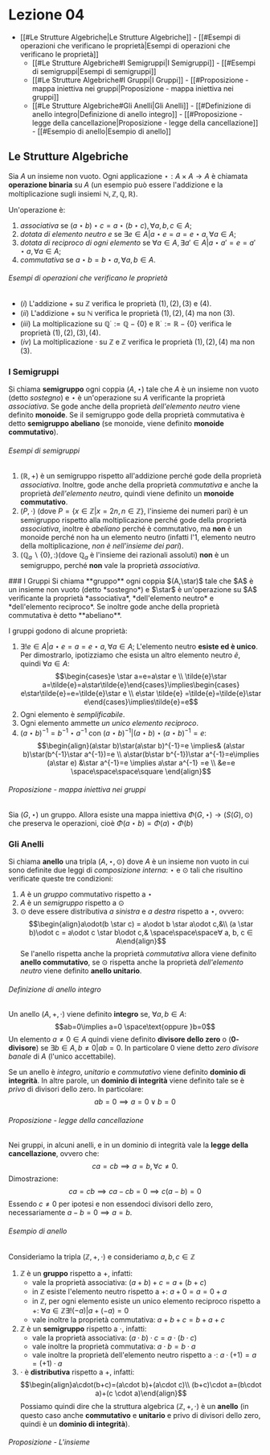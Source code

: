 # Lezione 04
- [[#Le Strutture Algebriche|Le Strutture Algebriche]]
				- [[#Esempi di operazioni che verificano le proprietà|Esempi di operazioni che verificano le proprietà]]
	- [[#Le Strutture Algebriche#I Semigruppi|I Semigruppi]]
				- [[#Esempi di semigruppi|Esempi di semigruppi]]
	- [[#Le Strutture Algebriche#I Gruppi|I Gruppi]]
				- [[#Proposizione - mappa iniettiva nei gruppi|Proposizione - mappa iniettiva nei gruppi]]
	- [[#Le Strutture Algebriche#Gli Anelli|Gli Anelli]]
				- [[#Definizione di anello integro|Definizione di anello integro]]
				- [[#Proposizione - legge della cancellazione|Proposizione - legge della cancellazione]]
				- [[#Esempio di anello|Esempio di anello]]
## Le Strutture Algebriche
Sia $A$ un insieme non vuoto. Ogni applicazione $\star:A\times A\rightarrow A$ è chiamata **operazione binaria** su $A$ (un esempio può essere l'addizione e la moltiplicazione sugli insiemi $\mathbb{N},\mathbb{Z},\mathbb{Q},\mathbb{R}$).

Un'operazione è:
1) *associativa* se $(a\star b)\star c=a\star(b\star c),\forall a,b,c\in A;$
2) *dotata di elemento neutro* $e$ se $\exists e \in A|a\star e=a=e\star a, \forall a\in A;$
3) *dotata di reciproco di ogni elemento* se $\forall a\in A, \exists a'\in A | a\star a'=e=a'\star a, \forall a\in A;$
4) *commutativa* se $a\star b=b\star a, \forall a,b\in A.$
###### Esempi di operazioni che verificano le proprietà
- $(i)$ L'addizione $+$ su $\mathbb{Z}$ verifica le proprietà $(1),(2),(3)$ e $(4)$.
- $(ii)$ L'addizione $+$ su $\mathbb{N}$ verifica le proprietà $(1),(2),(4)$ ma non $(3)$.
- $(iii)$ La moltiplicazione su $\mathbb{Q^{\cdot}:=\mathbb{Q}}-\{0 \}$ e $\mathbb{R}^\cdot:=\mathbb{R}-\{ 0\}$ verifica le proprietà $(1),(2),(3),(4).$
- $(iv)$ La moltiplicazione $\cdot$ su $\mathbb{Z}$ e $\mathbb{Z}$ verifica le proprietà $(1),(2),(4)$ ma non $(3).$
### I Semigruppi
Si chiama **semigruppo** ogni coppia $(A,\star)$ tale che $A$ è un insieme non vuoto (detto *sostegno*) e $\star$ è un'operazione su $A$ verificante la proprietà *associativa*. Se gode anche della proprietà *dell'elemento neutro* viene definito **monoide**. Se il semigruppo gode della proprietà commutativa è detto **semigruppo abeliano** (se monoide, viene definito **monoide commutativo**).
###### Esempi di semigruppi
1) $(\mathbb{R},+)$ è un semigruppo rispetto all'addizione perché gode della proprietà *associativa*. Inoltre, gode anche della proprietà *commutativa* e anche la proprietà *dell'elemento neutro*, quindi viene definito un **monoide commutativo**.
2) $(P,\cdot)$ (dove $P=\{x\in\mathbb{Z}|x=2n,n\in\mathbb{Z}\}$, l'insieme dei numeri pari) è un semigruppo rispetto alla moltiplicazione perché gode della proprietà *associativa*, inoltre è *abeliano* perché è commutativo, ma **non** è un monoide perché non ha un elemento neutro (infatti l'$1$, elemento neutro della moltiplicazione, *non è nell'insieme dei pari*).
3) $(\mathbb{Q}_a\backslash\{0 \},:)$(dove $\mathbb{Q}_a$ è l'insieme dei razionali assoluti) **non** è un semigruppo, perché **non** vale la proprietà *associativa*.
<div class="page-break"></div>
<div class="page-break"></div>
### I Gruppi
Si chiama **gruppo** ogni coppia $(A,\star)$ tale che $A$ è un insieme non vuoto (detto *sostegno*) e $\star$ è un'operazione su $A$ verificante la proprietà *associativa*,  *dell'elemento neutro* e *dell'elemento reciproco*. Se inoltre gode anche della proprietà commutativa è detto **abeliano**.

I gruppi godono di alcune proprietà:
1) $\exists! e \in A|a\star e=a=e\star a, \forall a\in A;$ L'elemento neutro **esiste ed è unico**. Per dimostrarlo, ipotizziamo che esista un altro elemento neutro $\tilde{e}$, quindi $\forall a \in A$: $$\begin{cases}e \star a=e=a\star e \\ \tilde{e}\star a=\tilde{e}=a\star\tilde{e}\end{cases}\implies\begin{cases} e\star\tilde{e}=e=\tilde{e}\star e \\ e\star \tilde{e} =\tilde{e}=\tilde{e}\star e\end{cases}\implies\tilde{e}=e$$
2) Ogni elemento è *semplificabile*.
3) Ogni elemento ammette *un unico elemento reciproco*.
4) $(a\star b)^{-1}=b^{-1}\star a^{-1}$ con $(a\star b)^{-1}|(a\star b)\star(a\star b)^{-1}=e$:$$\begin{align}(a\star b)\star(a\star b)^{-1}=e \implies& (a\star b)\star(b^{-1}\star a^{-1})=e \\ a\star(b\star b^{-1})\star a^{-1}=e\implies (a\star e) &\star a^{-1}=e \implies a\star a^{-1} =e \\ &e=e \space\space\space\square \end{align}$$
###### Proposizione - mappa iniettiva nei gruppi
Sia $(G,\star)$ un gruppo. Allora esiste una mappa iniettiva $\Phi(G,\star)\longrightarrow(S(G),\odot)$ che preserva le operazioni, cioè $\Phi (a\star b)=\Phi(a)\star\Phi(b)$
### Gli Anelli
Si chiama **anello** una tripla $(A,\star,\odot)$  dove $A$ è un insieme non vuoto in cui sono definite due leggi di *composizione interna*: $\star$ e $\odot$ tali che risultino verificate queste tre condizioni:
1) $A$ è un *gruppo* commutativo rispetto a $\star$
2) $A$ è un *semigruppo* rispetto a $\odot$
3) $\odot$ deve essere distributiva *a sinistra* e *a destra* rispetto a $\star$, ovvero: $$\begin{align}a\odot(b \star c) = a\odot b \star a\odot c,&\\ (a \star b)\odot c = a\odot c \star b\odot c,& \space\space\space∀ a, b, c ∈ A\end{align}$$
Se l'anello rispetta anche la proprietà *commutativa* allora viene definito **anello commutativo**, se $\odot$ rispetta anche la proprietà *dell'elemento neutro* viene definito **anello unitario**.
###### Definizione di anello integro
Un anello $(A,+,\cdot)$ viene definito **integro** se, $\forall a,b\in A$: $$ab=0\implies a=0 \space\text{oppure }b=0$$Un elemento $a\ne0\in A$ quindi viene definito **divisore dello zero** o (**$0$-divisore**) se $\exists b\in A,b\ne 0|ab=0$. In particolare $0$ viene detto *zero divisore banale* di $A$ (l'unico accettabile). 

Se un anello è *integro*, *unitario* e *commutativo* viene definito **dominio di integrità**. In altre parole, un **dominio di integrità** viene definito tale se è *privo* di divisori dello zero. In particolare:$$ab=0\implies a=0\lor b=0$$
###### Proposizione - legge della cancellazione
Nei gruppi, in alcuni anelli, e in un dominio di integrità vale la **legge della cancellazione**, ovvero che:$$ca=cb\implies a=b, \forall c\ne0.$$
Dimostrazione:
	$$ca=cb\implies ca-cb=0\implies c(a-b)=0$$Essendo $c\ne0$ per ipotesi e non essendoci divisori dello zero, necessariamente $a-b=0\implies a=b.$
###### Esempio di anello
Consideriamo la tripla $(\mathbb{Z},+,\cdot)$ e consideriamo $a,b,c\in \mathbb{Z}$
1) $\mathbb{Z}$ è un **gruppo** rispetto a $+$, infatti:
	-  vale la proprietà associativa: $(a+b)+c=a+(b+c)$
	- in $\mathbb{Z}$ esiste l'elemento neutro rispetto a $+:$ $a+0=a=0+a$
	- in $\mathbb{Z}$, per ogni elemento esiste un unico elemento reciproco rispetto a $+$: $\forall a\in\mathbb{Z}\exists!(-a)|a+(-a)=0$
	- vale inoltre la proprietà commutativa: $a+b+c=b+a+c$
2) $\mathbb{Z}$ è un **semigruppo** rispetto a $\cdot$, infatti:
	-  vale la proprietà associativa: $(a\cdot b)\cdot c=a\cdot(b\cdot c)$
	-  vale inoltre la proprietà commutativa: $a \cdot b=b\cdot a$
	-  vale inoltre la proprietà dell'elemento neutro rispetto a $\cdot$: $a\cdot(+1)=a=(+1)\cdot a$
3) $\cdot$ è **distributiva** rispetto a $+$, infatti:$$\begin{align}a\cdot(b+c)=(a\cdot b)+(a\cdot c)\\ (b+c)\cdot a=(b\cdot a)+(c \cdot a)\end{align}$$
Possiamo quindi dire che la struttura algebrica $(\mathbb{Z},+,\cdot)$ è un **anello** (in questo caso anche **commutativo** e **unitario** e privo di divisori dello zero, quindi è un **dominio di integrità**).
###### Proposizione - L'insieme 